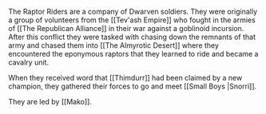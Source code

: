 The Raptor Riders are a company of Dwarven soldiers. They were originally a group of volunteers from the [[Tev'ash Empire]] who fought in the armies of [[The Republican Alliance]] in their war against a goblinoid incursion. After this conflict they were tasked with chasing down the remnants of that army and chased them into [[The Almyrotic Desert]] where they encountered the eponymous raptors that they learned to ride and became a cavalry unit. 

When they received word that [[Thimdurr]] had been claimed by a new champion, they gathered their forces to go and meet [[Small Boys |Snorri]]. 

They are led by [[Mako]]. 